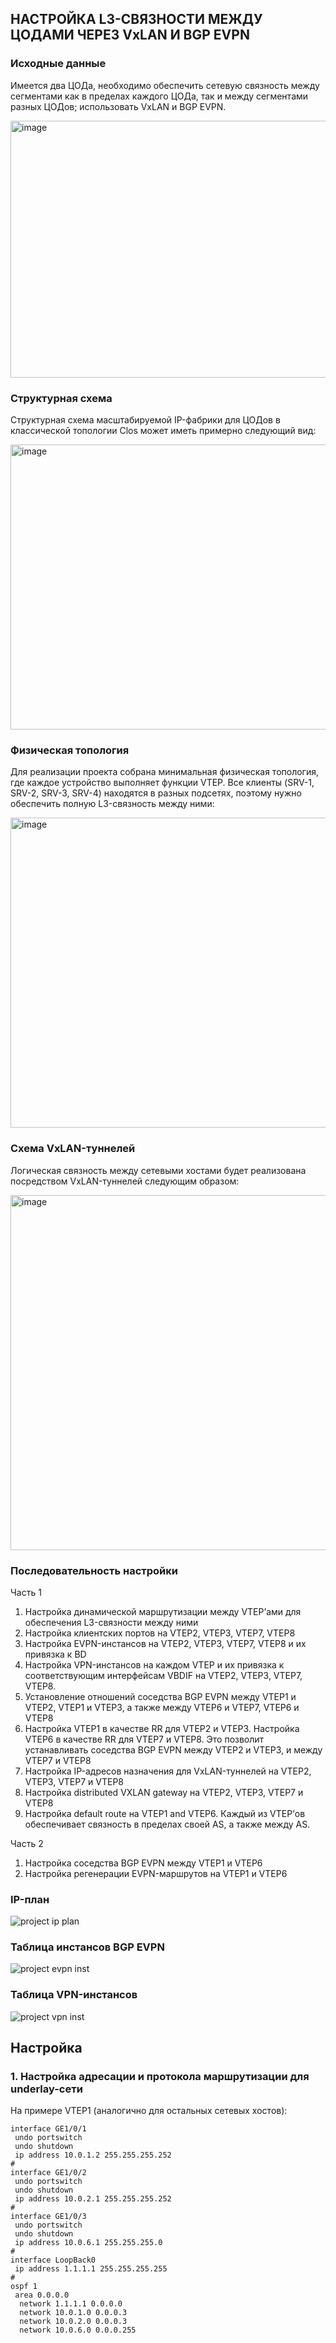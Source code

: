 ## НАСТРОЙКА L3-СВЯЗНОСТИ МЕЖДУ ЦОДАМИ ЧЕРЕЗ VxLAN И BGP EVPN

 ### Исходные данные

Имеется два ЦОДа, необходимо обеспечить сетевую связность между сегментами как в пределах каждого ЦОДа, так и между сегментами разных ЦОДов; использовать VxLAN и BGP EVPN.

<img width="712" height="411" alt="image" src="https://github.com/user-attachments/assets/c19e1465-18ae-426a-957b-1143986b0729" />

### Структурная схема

Структурная схема масштабируемой IP-фабрики для ЦОДов в классической топологии Clos может иметь примерно следующий вид:

<img width="894" height="456" alt="image" src="https://github.com/user-attachments/assets/360658fe-be42-42a1-be6d-3058ebf22de3" />

### Физическая топология

Для реализации проекта собрана минимальная физическая топология, где каждое устройство выполняет функции VTEP. Все клиенты (SRV-1, SRV-2, SRV-3, SRV-4) находятся в разных подсетях, поэтому нужно обеспечить полную L3-связность между ними:

<img width="854" height="496" alt="image" src="https://github.com/user-attachments/assets/c52e64a9-6b3e-4962-bd83-1a68e9e7d793" />

### Схема VxLAN-туннелей

Логическая связность между сетевыми хостами будет реализована посредством VxLAN-туннелей следующим образом:

<img width="926" height="568" alt="image" src="https://github.com/user-attachments/assets/2976a752-5fc0-4f96-bd93-8df1526f3f6c" />

### Последовательность настройки

Часть 1

1.	Настройка динамической маршрутизации между VTEP’ами для обеспечения L3-связности между ними
2.	Настройка клиентских портов на VTEP2, VTEP3, VTEP7, VTEP8
3.	Настройка EVPN-инстансов на VTEP2, VTEP3, VTEP7, VTEP8 и их привязка к BD
4.	Настройка VPN-инстансов на каждом VTEP и их привязка к соответствующим интерфейсам VBDIF на VTEP2, VTEP3, VTEP7, VTEP8.
5.	Установление отношений соседства BGP EVPN между VTEP1 и VTEP2, VTEP1 и VTEP3, а также между VTEP6 и VTEP7, VTEP6 и VTEP8
6.	Настройка VTEP1 в качестве RR для VTEP2 и VTEP3. Настройка VTEP6 в качестве RR для VTEP7 и VTEP8. Это позволит устанавливать соседства BGP EVPN между VTEP2 и VTEP3, и между VTEP7 и VTEP8
7.	Настройка IP-адресов назначения для VxLAN-туннелей на VTEP2, VTEP3, VTEP7 и VTEP8
8.	Настройка distributed VXLAN gateway на VTEP2, VTEP3, VTEP7 и VTEP8
9.	Настройка default route на VTEP1 and VTEP6. Каждый из VTEP’ов обеспечивает связность в пределах своей AS, а также между AS.

Часть 2

1.	Настройка соседства BGP EVPN между VTEP1 и VTEP6
2.	Настройка регенерации EVPN-маршрутов на VTEP1 и VTEP6

### IP-план

 ![project ip plan](https://github.com/user-attachments/assets/8f05db71-d565-4ea9-a806-a9a24f6bc39b)

### Таблица инстансов BGP EVPN

![project evpn inst](https://github.com/user-attachments/assets/7df4eb99-cedb-4f8f-b61d-edccf7b532de)

### Таблица VPN-инстансов

![project vpn inst](https://github.com/user-attachments/assets/af62acbb-e6a3-4ef0-9c2e-e8f50f28dca7)

## Настройка

### 1. Настройка адресации и протокола маршрутизации для underlay-сети
На примере VTEP1 (аналогично для остальных сетевых хостов):

```
interface GE1/0/1
 undo portswitch
 undo shutdown
 ip address 10.0.1.2 255.255.255.252
#
interface GE1/0/2
 undo portswitch
 undo shutdown
 ip address 10.0.2.1 255.255.255.252
#
interface GE1/0/3
 undo portswitch
 undo shutdown
 ip address 10.0.6.1 255.255.255.0
#
interface LoopBack0
 ip address 1.1.1.1 255.255.255.255
#
ospf 1
 area 0.0.0.0
  network 1.1.1.1 0.0.0.0
  network 10.0.1.0 0.0.0.3
  network 10.0.2.0 0.0.0.3
  network 10.0.6.0 0.0.0.255
```
